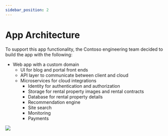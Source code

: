 ```yaml
---
sidebar_position: 2
---
```


# App Architecture

To support this app functionality, the Contoso engineering team decided to build the app with the following:

- Web app with a custom domain
  - UI for blog and portal front ends
  - API layer to communicate between client and cloud
  - Microservices for cloud integrations
    - Identity for authentication and authorization
    - Storage for rental property images and rental contracts
    - Database for rental property details
    - Recommendation engine
    - Site search
    - Monitoring
    - Payments

![](../../../docs/media/block-architecture.png)
